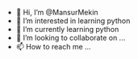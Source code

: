 - 👋 Hi, I’m @MansurMekin
- 👀 I’m interested in learning python
- 🌱 I’m currently learning python
- 💞️ I’m looking to collaborate on ...
- 📫 How to reach me ...

<!---
MansurMekin/MansurMekin is a ✨ special ✨ repository because its `README.md` (this file) appears on your GitHub profile.
You can click the Preview link to take a look at your changes.
--->
